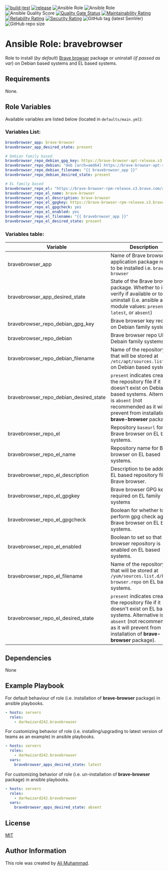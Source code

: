 [![build-test](https://github.com/darkwizard242/ansible-role-bravebrowser/workflows/build-and-test/badge.svg?branch=master)](https://github.com/darkwizard242/ansible-role-bravebrowser/actions?query=workflow%3Abuild-and-test) [![release](https://github.com/darkwizard242/ansible-role-bravebrowser/workflows/release/badge.svg)](https://github.com/darkwizard242/ansible-role-bravebrowser/actions?query=workflow%3Arelease) ![Ansible Role](https://img.shields.io/ansible/role/56469?color=dark%20green%20) ![Ansible Role](https://img.shields.io/ansible/role/d/56469?label=role%20downloads) ![Ansible Quality Score](https://img.shields.io/ansible/quality/56469?label=ansible%20quality%20score) [![Quality Gate Status](https://sonarcloud.io/api/project_badges/measure?project=ansible-role-bravebrowser&metric=alert_status)](https://sonarcloud.io/dashboard?id=ansible-role-bravebrowser) [![Maintainability Rating](https://sonarcloud.io/api/project_badges/measure?project=ansible-role-bravebrowser&metric=sqale_rating)](https://sonarcloud.io/dashboard?id=ansible-role-bravebrowser) [![Reliability Rating](https://sonarcloud.io/api/project_badges/measure?project=ansible-role-bravebrowser&metric=reliability_rating)](https://sonarcloud.io/dashboard?id=ansible-role-bravebrowser) [![Security Rating](https://sonarcloud.io/api/project_badges/measure?project=ansible-role-bravebrowser&metric=security_rating)](https://sonarcloud.io/dashboard?id=ansible-role-bravebrowser) ![GitHub tag (latest SemVer)](https://img.shields.io/github/tag/darkwizard242/ansible-role-bravebrowser?label=release) ![GitHub repo size](https://img.shields.io/github/repo-size/darkwizard242/ansible-role-bravebrowser?color=orange&style=flat-square)

# Ansible Role: bravebrowser

Role to install (_by default_) [Brave browser](https://brave.com/) package or uninstall (_if passed as var_) on Debian based systems and EL based systems.

## Requirements

None.

## Role Variables

Available variables are listed below (located in `defaults/main.yml`):

### Variables List:

```yaml
bravebrowser_app: brave-browser
bravebrowser_app_desired_state: present

# Debian family based
bravebrowser_repo_debian_gpg_key: https://brave-browser-apt-release.s3.brave.com/brave-browser-archive-keyring.gpg
bravebrowser_repo_debian: "deb [arch=amd64] https://brave-browser-apt-release.s3.brave.com/ stable main"
bravebrowser_repo_debian_filename: "{{ bravebrowser_app }}"
bravebrowser_repo_debian_desired_state: present

# EL family based
bravebrowser_repo_el: "https://brave-browser-rpm-release.s3.brave.com/x86_64/"
bravebrowser_repo_el_name: brave-browser
bravebrowser_repo_el_description: brave-browser
bravebrowser_repo_el_gpgkey: https://brave-browser-rpm-release.s3.brave.com/brave-core.asc
bravebrowser_repo_el_gpgcheck: yes
bravebrowser_repo_el_enabled: yes
bravebrowser_repo_el_filename: "{{ bravebrowser_app }}"
bravebrowser_repo_el_desired_state: present
```

### Variables table:

Variable                               | Description
-------------------------------------- | ----------------------------------------------------------------------------------------------------------------------------------------------------------------------------------------------------------
bravebrowser_app                       | Name of Brave browser application package require to be installed i.e. `brave-browser`
bravebrowser_app_desired_state         | State of the Brave browser package. Whether to install, verify if available or to uninstall (i.e. ansible apt module values: `present`, `latest`, or `absent`)
bravebrowser_repo_debian_gpg_key       | Brave browser key required on Debian family systems.
bravebrowser_repo_debian               | Brave browser repo URL for Debain family systems.
bravebrowser_repo_debian_filename      | Name of the repository file that will be stored at `/etc/apt/sources.list.d/` on Debian based systems.
bravebrowser_repo_debian_desired_state | `present` indicates creating the repository file if it doesn't exist on Debian based systems. Alternative is `absent` (not recommended as it will prevent from installation of **brave-browser** package).
bravebrowser_repo_el                   | Repository `baseurl` for Brave browser on EL based systems.
bravebrowser_repo_el_name              | Repository name for Brave browser on EL based systems.
bravebrowser_repo_el_description       | Description to be added in EL based repository file for Brave browser.
bravebrowser_repo_el_gpgkey            | Brave browser GPG key required on EL family systems
bravebrowser_repo_el_gpgcheck          | Boolean for whether to perform gpg check against Brave browser on EL based systems.
bravebrowser_repo_el_enabled           | Boolean to set so that Brave browser repository is enabled on EL based systems.
bravebrowser_repo_el_filename          | Name of the repository file that will be stored at `/yum/sources.list.d/brave-browser.repo` on EL based systems.
bravebrowser_repo_el_desired_state     | `present` indicates creating the repository file if it doesn't exist on EL based systems. Alternative is `absent` (not recommended as it will prevent from installation of **brave-browser** package).

## Dependencies

None

## Example Playbook

For default behaviour of role (i.e. installation of **brave-browser** package) in ansible playbooks.

```yaml
- hosts: servers
  roles:
    - darkwizard242.bravebrowser
```

For customizing behavior of role (i.e. installing/upgrading to latest version of teams as an example) in ansible playbooks.

```yaml
- hosts: servers
  roles:
    - darkwizard242.bravebrowser
  vars:
    bravebrowser_apps_desired_state: latest
```

For customizing behavior of role (i.e. un-installation of **brave-browser** package) in ansible playbooks.

```yaml
- hosts: servers
  roles:
    - darkwizard242.bravebrowser
  vars:
    bravebrowser_apps_desired_state: absent
```

## License

[MIT](https://github.com/darkwizard242/ansible-role-bravebrowser/blob/master/LICENSE)

## Author Information

This role was created by [Ali Muhammad](https://alimuhammad.dev).
